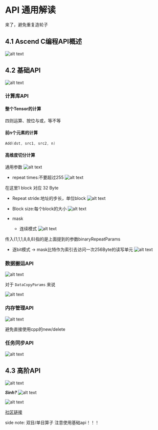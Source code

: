 # API 通用解读
来了，避免重复造轮子
## 4.1 Ascend C编程API概述
![alt text](image.png)
## 4.2 基础API
![alt text](image-1.png)


### 计算库API
#### 整个Tensor的计算
四则运算、按位与或，等不等

#### 前n个元素的计算
```cpp
Add(dst, src1, src2, n)
```

#### 高维度切分计算
通用参数
![alt text](image-2.png)

- repeat times:不要超过255
![alt text](image-3.png)

在这里1 block 对应 32 Byte

- Repeat stride:地址的步长，单位block
![alt text](image-4.png)

- Block size:每个block的大小
![alt text](image-5.png)


- mask
  - 连续模式
![alt text](image-6.png)

传入{1,1,1,8,8,8}指的是上面提到的参数binaryRepeatParams
  - 逐bit模式 -> mask比特作为索引去访问一次256Byte的读写单元
![alt text](image-7.png)

### 数据搬运API
![alt text](image-8.png)

对于 `DataCopyParams` 来说

![alt text](image-9.png)

### 内存管理API

![alt text](image-10.png)

避免直接使用cpp的new/delete
### 任务同步API
![alt text](image-11.png)

## 4.3 高阶API
![alt text](image-12.png)

***Sinh?***
![alt text](image-13.png)

![alt text](image-14.png)


[社区链接](https://www.hiascend.com/document/detail/zh/CANNCommunityEdition/800alpha001/devguide/opdevg/ascendcopdevg/atlas_ascendc_10_0028.html)


side note: 双目/单目算子
注意使用基础api！！！
